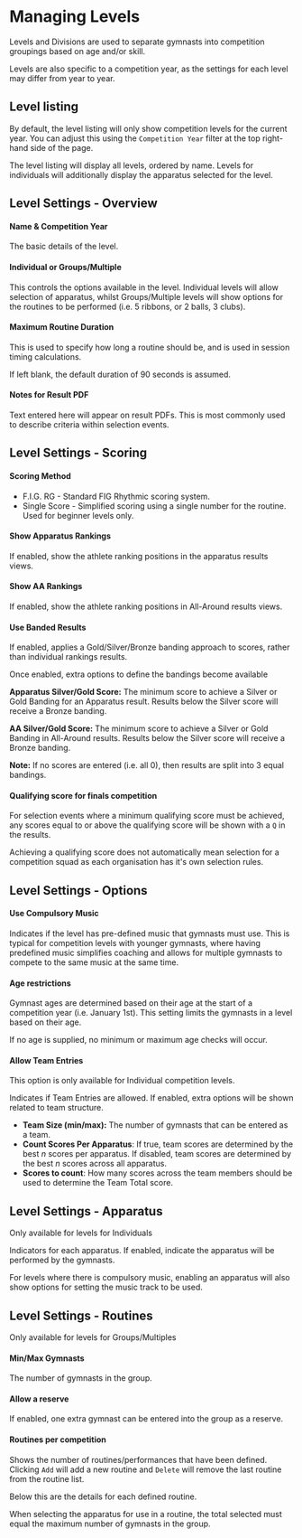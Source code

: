 # Managing Levels

Levels and Divisions are used to separate gymnasts into competition groupings based on age and/or skill.

Levels are also specific to a competition year, as the settings for each level may differ from year to year.

## Level listing

By default, the level listing will only show competition levels for the current year. You can adjust this using the `Competition Year` filter at the top right-hand side of the page.

The level listing will display all levels, ordered by name. Levels for individuals will additionally display the apparatus selected for the level.

## Level Settings - Overview

#### Name & Competition Year

The basic details of the level.

#### Individual or Groups/Multiple

This controls the options available in the level. Individual levels will allow selection of apparatus, whilst Groups/Multiple levels will show options for the routines to be performed (i.e. 5 ribbons, or 2 balls, 3 clubs).

#### Maximum Routine Duration

This is used to specify how long a routine should be, and is used in session timing calculations.

If left blank, the default duration of 90 seconds is assumed.

#### Notes for Result PDF

Text entered here will appear on result PDFs. This is most commonly used to describe criteria within selection events.

## Level Settings - Scoring

#### Scoring Method

* F.I.G. RG - Standard FIG Rhythmic scoring system.
* Single Score - Simplified scoring using a single number for the routine. Used for beginner levels only.

#### Show Apparatus Rankings

If enabled, show the athlete ranking positions in the apparatus results views.

#### Show AA Rankings

If enabled, show the athlete ranking positions in All-Around results views.

#### Use Banded Results

If enabled, applies a Gold/Silver/Bronze banding approach to scores, rather than individual rankings results.

Once enabled, extra options to define the bandings become available

**Apparatus Silver/Gold Score:** The minimum score to achieve a Silver or Gold Banding for an Apparatus result. Results below the Silver score will receive a Bronze banding.

**AA Silver/Gold Score:** The minimum score to achieve a Silver or Gold Banding in All-Around results. Results below the Silver score will receive a Bronze banding.

**Note:** If no scores are entered (i.e. all 0), then results are split into 3 equal bandings.

#### Qualifying score for finals competition

For selection events where a minimum qualifying score must be achieved, any scores equal to or above the qualifying score will be shown with a `Q` in the results.

Achieving a qualifying score does not automatically mean selection for a competition squad as each organisation has it's own selection rules.

## Level Settings - Options

#### Use Compulsory Music

Indicates if the level has pre-defined music that gymnasts must use. This is typical for competition levels with younger gymnasts, where having predefined music simplifies coaching and allows for multiple gymnasts to compete to the same music at the same time.

#### Age restrictions

Gymnast ages are determined based on their age at the start of a competition year (i.e. January 1st). This setting limits the gymnasts in a level based on their age.

If no age is supplied, no minimum or maximum age checks will occur.

#### Allow Team Entries

This option is only available for Individual competition levels.

Indicates if Team Entries are allowed. If enabled, extra options will be shown related to team structure.

* **Team Size (min/max):** The number of gymnasts that can be entered as a team.
* **Count Scores Per Apparatus**: If true, team scores are determined by the best *n* scores per apparatus. If disabled, team scores are determined by the best *n* scores across all apparatus.
* **Scores to count**: How many scores across the team members should be used to determine the Team Total score.

## Level Settings - Apparatus

Only available for levels for Individuals

Indicators for each apparatus. If enabled, indicate the apparatus will be performed by the gymnasts.

For levels where there is compulsory music, enabling an apparatus will also show options for setting the music track to be used.

## Level Settings - Routines

Only available for levels for Groups/Multiples

#### Min/Max Gymnasts

The number of gymnasts in the group.

#### Allow a reserve

If enabled, one extra gymnast can be entered into the group as a reserve.

#### Routines per competition

Shows the number of routines/performances that have been defined. Clicking `Add` will add a new routine and `Delete` will remove the last routine from the routine list.

Below this are the details for each defined routine.

When selecting the apparatus for use in a routine, the total selected must equal the maximum number of gymnasts in the group.